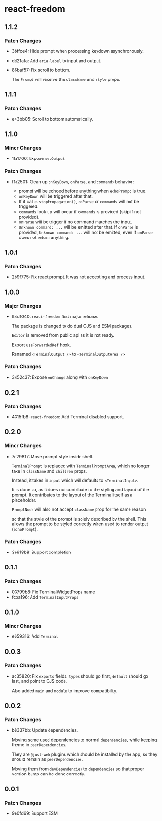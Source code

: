 # react-freedom

## 1.1.2

### Patch Changes

- 3bffce4: Hide prompt when processing keydown asynchronously.
- dd21afa: Add `aria-label` to input and output.
- 86baf57: Fix scroll to bottom.

  The `Prompt` will receive the `className` and `style` props.

## 1.1.1

### Patch Changes

- e43bb05: Scroll to bottom automatically.

## 1.1.0

### Minor Changes

- 1fa1706: Expose `setOutput`

### Patch Changes

- f1a2501: Clean up `onKeyDown`, `onParse`, and `commands` behavior:

  - prompt will be echoed before anything when `echoPrompt` is true.
  - `onKeyDown` will be triggered after that.
  - If it call `e.stopPropagation()`, `onParse` or `commands` will not be triggered.
  - `commands` look up will occur if `commands` is provided (skip if not provided).
  - `onParse` will be trigger if no command matches the input.
  - `Unknown command: ...` will be emitted after that. If `onParse` is provided, `Unknown command: ...` will not be emitted, even if `onParse` does not return anything.

## 1.0.1

### Patch Changes

- 2b9f775: Fix react prompt.
  It was not accepting and process input.

## 1.0.0

### Major Changes

- 84df640: `react-freedom` first major release.

  The package is changed to do dual CJS and ESM packages.

  `Editor` is removed from public api as it is not ready.

  Export `useForwardedRef` hook.

  Renamed `<TerminalOutput />` to `<TerminalOutputArea />`

### Patch Changes

- 3452c37: Expose `onChange` along with `onKeyDown`

## 0.2.1

### Patch Changes

- 4315fb8: `react-freedom`: Add Terminal disabled support.

## 0.2.0

### Minor Changes

- 7d29817: Move prompt style inside shell.

  `TerminalPrompt` is replaced with `TerminalPromptArea`,
  which no longer take in `className` and `children` props.

  Instead, it takes in `input` which will defaults to `<TerminalInput>`.

  It is done so, as it does not contribute to the styling and layout of the prompt.
  It contributes to the layout of the Terminal itself as a placeholder.

  `PromptNode` will also not accept `className` prop for the same reason,

  so that the style of the prompt is solely described by the shell.
  This allows the prompt to be styled correctly when used to render output (`echoPrompt`).

### Patch Changes

- 3e618b8: Support completion

## 0.1.1

### Patch Changes

- 03799b8: Fix TerminalWidgetProps name
- fcba196: Add `TerminalInputProps`

## 0.1.0

### Minor Changes

- e659316: Add `Terminal`

## 0.0.3

### Patch Changes

- ac35820: Fix `exports` fields.
  `types` should go first,
  `default` should go last, and point to CJS code.

  Also added `main` and `module` to improve compatibility.

## 0.0.2

### Patch Changes

- b8337bb: Update dependencies.

  Moving some used dependencies to normal `dependencies`,
  while keeping theme in `peerDependencies`.

  They are `@just-web` plugins which should be installed by the app,
  so they should remain as `peerDependencies`.

  Moving them from `devDependencies` to `dependencies` so that proper version bump can be done correctly.

## 0.0.1

### Patch Changes

- 9e0fd69: Support ESM
